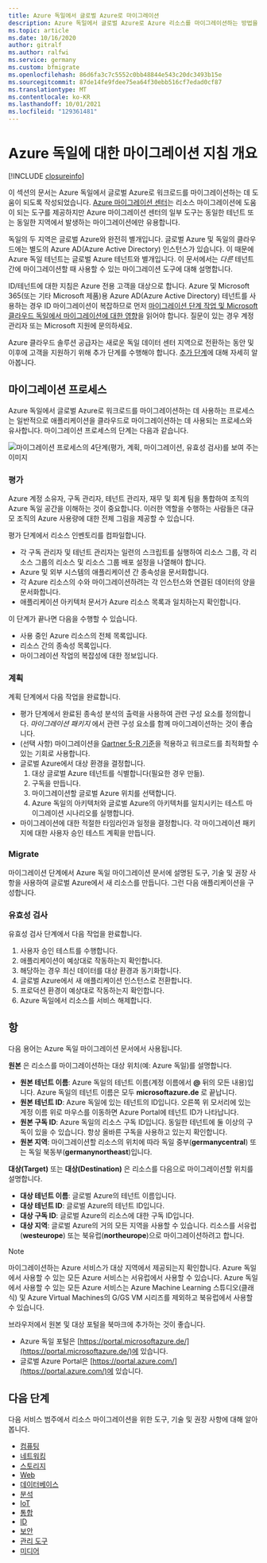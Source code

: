 ```yaml
---
title: Azure 독일에서 글로벌 Azure로 마이그레이션
description: Azure 독일에서 글로벌 Azure로 Azure 리소스를 마이그레이션하는 방법을 소개합니다.
ms.topic: article
ms.date: 10/16/2020
author: gitralf
ms.author: ralfwi
ms.service: germany
ms.custom: bfmigrate
ms.openlocfilehash: 86d6fa3c7c5552c0bb48844e543c20dc3493b15e
ms.sourcegitcommit: 87de14fe9fdee75ea64f30ebb516cf7edad0cf87
ms.translationtype: MT
ms.contentlocale: ko-KR
ms.lasthandoff: 10/01/2021
ms.locfileid: "129361481"
---
```

# <a name="overview-of-migration-guidance-for-azure-germany"></a>Azure 독일에 대한 마이그레이션 지침 개요

[!INCLUDE [closureinfo](../../includes/germany-closure-info.md)]

이 섹션의 문서는 Azure 독일에서 글로벌 Azure로 워크로드를 마이그레이션하는 데 도움이 되도록 작성되었습니다. [Azure 마이그레이션 센터](https://azure.microsoft.com/migration/)는 리소스 마이그레이션에 도움이 되는 도구를 제공하지만 Azure 마이그레이션 센터의 일부 도구는 동일한 테넌트 또는 동일한 지역에서 발생하는 마이그레이션에만 유용합니다.

독일의 두 지역은 글로벌 Azure와 완전히 별개입니다. 글로벌 Azure 및 독일의 클라우드에는 별도의 Azure AD(Azure Active Directory) 인스턴스가 있습니다. 이 때문에 Azure 독일 테넌트는 글로벌 Azure 테넌트와 별개입니다. 이 문서에서는 *다른* 테넌트 간에 마이그레이션할 때 사용할 수 있는 마이그레이션 도구에 대해 설명합니다.

ID/테넌트에 대한 지침은 Azure 전용 고객을 대상으로 합니다. Azure 및 Microsoft 365(또는 기타 Microsoft 제품)용 Azure AD(Azure Active Directory) 테넌트를 사용하는 경우 ID 마이그레이션이 복잡하므로 먼저 [마이그레이션 단계 작업 및 Microsoft 클라우드 독일에서 마이그레이션에 대한 영향](/microsoft-365/enterprise/ms-cloud-germany-transition-phases)을 읽어야 합니다. 질문이 있는 경우 계정 관리자 또는 Microsoft 지원에 문의하세요.

Azure 클라우드 솔루션 공급자는 새로운 독일 데이터 센터 지역으로 전환하는 동안 및 이후에 고객을 지원하기 위해 추가 단계를 수행해야 합니다. [추가 단계](/microsoft-365/enterprise/ms-cloud-germany-transition-add-csp)에 대해 자세히 알아봅니다.

## <a name="migration-process"></a>마이그레이션 프로세스

Azure 독일에서 글로벌 Azure로 워크로드를 마이그레이션하는 데 사용하는 프로세스는 일반적으로 애플리케이션을 클라우드로 마이그레이션하는 데 사용되는 프로세스와 유사합니다. 마이그레이션 프로세스의 단계는 다음과 같습니다.

![마이그레이션 프로세스의 4단계(평가, 계획, 마이그레이션, 유효성 검사)를 보여 주는 이미지](./media/germany-migration-main/migration-steps.png)

### <a name="assess"></a>평가

Azure 계정 소유자, 구독 관리자, 테넌트 관리자, 재무 및 회계 팀을 통합하여 조직의 Azure 독일 공간을 이해하는 것이 중요합니다. 이러한 역할을 수행하는 사람들은 대규모 조직의 Azure 사용량에 대한 전체 그림을 제공할 수 있습니다.

평가 단계에서 리소스 인벤토리를 컴파일합니다.
  - 각 구독 관리자 및 테넌트 관리자는 일련의 스크립트를 실행하여 리소스 그룹, 각 리소스 그룹의 리소스 및 리소스 그룹 배포 설정을 나열해야 합니다.
  - Azure 및 외부 시스템의 애플리케이션 간 종속성을 문서화합니다.
  - 각 Azure 리소스의 수와 마이그레이션하려는 각 인스턴스와 연결된 데이터의 양을 문서화합니다.
  - 애플리케이션 아키텍처 문서가 Azure 리소스 목록과 일치하는지 확인합니다.

이 단계가 끝나면 다음을 수행할 수 있습니다.

- 사용 중인 Azure 리소스의 전체 목록입니다.
- 리소스 간의 종속성 목록입니다.
- 마이그레이션 작업의 복잡성에 대한 정보입니다.

### <a name="plan"></a>계획

계획 단계에서 다음 작업을 완료합니다.

- 평가 단계에서 완료된 종속성 분석의 출력을 사용하여 관련 구성 요소를 정의합니다. *마이그레이션 패키지* 에서 관련 구성 요소를 함께 마이그레이션하는 것이 좋습니다.
- (선택 사항) 마이그레이션을 [Gartner 5-R 기준](https://www.gartner.com/en/documents/3873016/evaluation-criteria-for-cloud-management-platforms-and-t)을 적용하고 워크로드를 최적화할 수 있는 기회로 사용합니다.
- 글로벌 Azure에서 대상 환경을 결정합니다.
  1. 대상 글로벌 Azure 테넌트를 식별합니다(필요한 경우 만듦).
  1. 구독을 만듭니다.
  1. 마이그레이션할 글로벌 Azure 위치를 선택합니다.
  1. Azure 독일의 아키텍처와 글로벌 Azure의 아키텍처를 일치시키는 테스트 마이그레이션 시나리오를 실행합니다.
- 마이그레이션에 대한 적절한 타임라인과 일정을 결정합니다. 각 마이그레이션 패키지에 대한 사용자 승인 테스트 계획을 만듭니다.

### <a name="migrate"></a>Migrate

마이그레이션 단계에서 Azure 독일 마이그레이션 문서에 설명된 도구, 기술 및 권장 사항을 사용하여 글로벌 Azure에서 새 리소스를 만듭니다. 그런 다음 애플리케이션을 구성합니다.

### <a name="validate"></a>유효성 검사

유효성 검사 단계에서 다음 작업을 완료합니다.

1. 사용자 승인 테스트를 수행합니다.
1. 애플리케이션이 예상대로 작동하는지 확인합니다.
1. 해당하는 경우 최신 데이터를 대상 환경과 동기화합니다.
1. 글로벌 Azure에서 새 애플리케이션 인스턴스로 전환합니다.
1. 프로덕션 환경이 예상대로 작동하는지 확인합니다.
1. Azure 독일에서 리소스를 서비스 해제합니다.

## <a name="terms"></a>항

다음 용어는 Azure 독일 마이그레이션 문서에서 사용됩니다.

**원본** 은 리소스를 마이그레이션하는 대상 위치(예: Azure 독일)를 설명합니다.

- **원본 테넌트 이름**: Azure 독일의 테넌트 이름(계정 이름에서 **\@** 뒤의 모든 내용)입니다. Azure 독일의 테넌트 이름은 모두 **microsoftazure.de** 로 끝납니다.
- **원본 테넌트 ID**: Azure 독일에 있는 테넌트의 ID입니다. 오른쪽 위 모서리에 있는 계정 이름 위로 마우스를 이동하면 Azure Portal에 테넌트 ID가 나타납니다.
- **원본 구독 ID**: Azure 독일의 리소스 구독 ID입니다. 동일한 테넌트에 둘 이상의 구독이 있을 수 있습니다. 항상 올바른 구독을 사용하고 있는지 확인합니다.
- **원본 지역**: 마이그레이션할 리소스의 위치에 따라 독일 중부(**germanycentral**) 또는 독일 북동부(**germanynortheast**)입니다.

**대상(Target)** 또는 **대상(Destination)** 은 리소스를 다음으로 마이그레이션할 위치를 설명합니다.

- **대상 테넌트 이름**: 글로벌 Azure의 테넌트 이름입니다.
- **대상 테넌트 ID**: 글로벌 Azure의 테넌트 ID입니다.
- **대상 구독 ID**: 글로벌 Azure의 리소스에 대한 구독 ID입니다.
- **대상 지역**: 글로벌 Azure의 거의 모든 지역을 사용할 수 있습니다. 리소스를 서유럽(**westeurope**) 또는 북유럽(**northeurope**)으로 마이그레이션하려고 합니다.

> [!NOTE]
> 마이그레이션하는 Azure 서비스가 대상 지역에서 제공되는지 확인합니다. Azure 독일에서 사용할 수 있는 모든 Azure 서비스는 서유럽에서 사용할 수 있습니다. Azure 독일에서 사용할 수 있는 모든 Azure 서비스는 Azure Machine Learning 스튜디오(클래식) 및 Azure Virtual Machines의 G/GS VM 시리즈를 제외하고 북유럽에서 사용할 수 있습니다.

브라우저에서 원본 및 대상 포털을 북마크에 추가하는 것이 좋습니다.

- Azure 독일 포털은 [https://portal.microsoftazure.de/](https://portal.microsoftazure.de/)에 있습니다.
- 글로벌 Azure Portal은 [https://portal.azure.com/](https://portal.azure.com/)에 있습니다.

## <a name="next-steps"></a>다음 단계

다음 서비스 범주에서 리소스 마이그레이션을 위한 도구, 기술 및 권장 사항에 대해 알아봅니다.

- [컴퓨팅](./germany-migration-compute.md)
- [네트워킹](./germany-migration-networking.md)
- [스토리지](./germany-migration-storage.md)
- [Web](./germany-migration-web.md)
- [데이터베이스](./germany-migration-databases.md)
- [분석](./germany-migration-analytics.md)
- [IoT](./germany-migration-iot.md)
- [통합](./germany-migration-integration.md)
- [ID](./germany-migration-identity.md)
- [보안](./germany-migration-security.md)
- [관리 도구](./germany-migration-management-tools.md)
- [미디어](./germany-migration-media.md)
